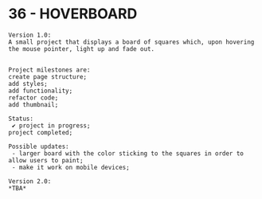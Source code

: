 # 36 - HOVERBOARD

    Version 1.0:
    A small project that displays a board of squares which, upon hovering the mouse pointer, light up and fade out.


    Project milestones are:
    create page structure;
    add styles;
    add functionality;
    refactor code;
    add thumbnail;

    Status:
     ✔ project in progress;
    project completed;

    Possible updates:
     - larger board with the color sticking to the squares in order to allow users to paint;
     - make it work on mobile devices;

    Version 2.0:
    *TBA*
